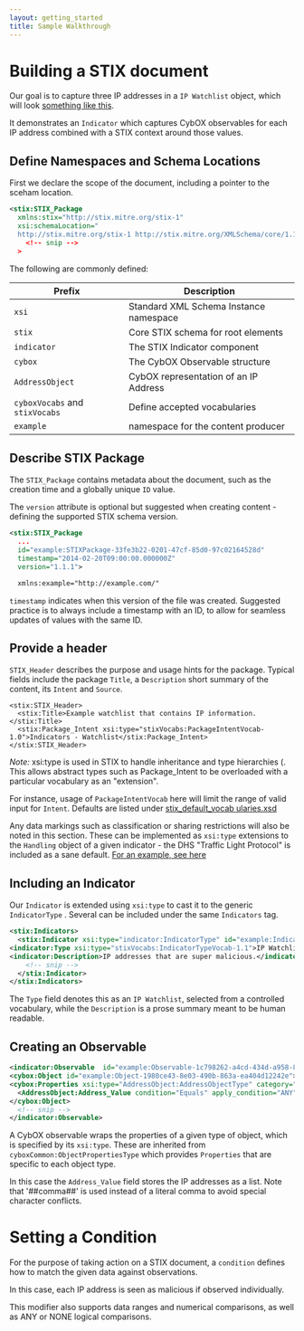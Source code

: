 ```yaml
---
layout: getting_started
title: Sample Walkthrough
---
```


# Building a STIX document

Our goal is to capture three IP addresses in a `IP Watchlist` object, which will look [something like this](IP_Watchlist-1.1.1.xml).  

It demonstrates an `Indicator` which captures CybOX observables for each IP address combined with a STIX context around those values. 

## Define Namespaces and Schema Locations
First we declare the scope of the document, including a pointer to the sceham location.

```xml
<stix:STIX_Package
  xmlns:stix="http://stix.mitre.org/stix-1"
  xsi:schemaLocation="
  http://stix.mitre.org/stix-1 http://stix.mitre.org/XMLSchema/core/1.1.1/stix_core.xsd"
    <!-- snip -->
  >
```

The following are commonly defined:

|Prefix|Description|
|---|---|
|`xsi`|Standard XML Schema Instance namespace|
|`stix`|Core STIX schema for root elements|
|`indicator`|The STIX Indicator component|
|`cybox`|The CybOX Observable structure |
|`AddressObject`|CybOX representation of an IP Address |
|`cyboxVocabs` and `stixVocabs`|Define accepted vocabularies|
|`example`|namespace for the content producer|



## Describe STIX Package

The `STIX_Package` contains metadata about the document, such as the creation time and a globally unique `ID` value.

The `version` attribute is optional but suggested when creating content  - defining the supported STIX schema version.
```xml
<stix:STIX_Package
  ...
  id="example:STIXPackage-33fe3b22-0201-47cf-85d0-97c02164528d"
  timestamp="2014-02-20T09:00:00.000000Z"
  version="1.1.1">

  xmlns:example="http://example.com/"
```

 `timestamp`  indicates when this version of the file was created. Suggested practice is to always include a timestamp with an ID, to allow for seamless updates of values with the same ID.

## Provide a header
`STIX_Header` describes the purpose and usage hints for the package. Typical fields include the package `Title`, a `Description` short summary of the content, its `Intent` and `Source`.  

```
<stix:STIX_Header>
  <stix:Title>Example watchlist that contains IP information.</stix:Title>
  <stix:Package_Intent xsi:type="stixVocabs:PackageIntentVocab-1.0">Indicators - Watchlist</stix:Package_Intent>
</stix:STIX_Header>
```

*Note:* xsi:type is used in STIX to handle inheritance and type hierarchies (. This allows abstract types such as Package_Intent to be overloaded with a particular vocabulary as an "extension". 

For instance, usage of `PackageIntentVocab` here will limit the range of valid input for `Intent`. Defaults are listed under [stix_default_vocab
ularies.xsd](https://github.com/STIXProject/schemas/blob/master/stix_default_vocabularies.xsd)

Any data markings such as classification or sharing restrictions will also be noted in this section. These can be implemented as `xsi:type` extensions to the `Handling` object of a given indicator - the DHS "Traffic Light Protocol" is included as a sane default. [For an example, see here](http://stix.mitre.org/about/example_datamarkings.html)


## Including an Indicator

Our `Indicator` is extended using `xsi:type` to cast it to the generic `IndicatorType` . Several can be included under the same `Indicators` tag.

```xml
<stix:Indicators>
  <stix:Indicator xsi:type="indicator:IndicatorType" id="example:Indicator-33fe3b22-0201-47cf-85d0-97c02164528d" timestamp="2014-02-20T09:00:00.000000Z">
<indicator:Type xsi:type="stixVocabs:IndicatorTypeVocab-1.1">IP Watchlist</indicator:Type>
<indicator:Description>IP addresses that are super malicious.</indicator:Description>
    <!-- snip -->
  </stix:Indicator>
</stix:Indicators>
```

The `Type` field denotes this as an `IP Watchlist`, selected from a controlled vocabulary, while the `Description` is a prose summary meant to be human readable.


## Creating an Observable

```xml
<indicator:Observable  id="example:Observable-1c798262-a4cd-434d-a958-884d6980c459">
<cybox:Object id="example:Object-1980ce43-8e03-490b-863a-ea404d12242e">
<cybox:Properties xsi:type="AddressObject:AddressObjectType" category="ipv4-addr">
  <AddressObject:Address_Value condition="Equals" apply_condition="ANY">10.0.0.0##comma##10.0.0.1##comma##10.0.0.2</AddressObject:Address_Value>
</cybox:Object>
  <!-- snip -->
</indicator:Observable>
```

A CybOX observable wraps the properties of a given type of object, which is specified by its `xsi:type`. These are inherited from `cyboxCommon:ObjectPropertiesType` which provides `Properties` that are specific to each object type.

In this case the `Address_Value` field stores the IP addresses as a list. Note that '##comma##' is used instead of a literal comma to avoid special character conflicts.

# Setting a Condition

For the purpose of taking action on a STIX document, a `condition` defines how to match the given data against observations.

In this case, each IP address is seen as malicious if observed individually.

This modifier also supports data ranges and numerical comparisons, as well as ANY or NONE logical comparisons.

